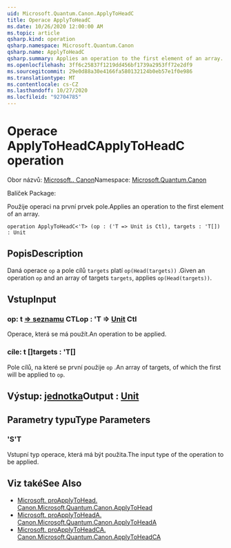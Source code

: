 ```yaml
---
uid: Microsoft.Quantum.Canon.ApplyToHeadC
title: Operace ApplyToHeadC
ms.date: 10/26/2020 12:00:00 AM
ms.topic: article
qsharp.kind: operation
qsharp.namespace: Microsoft.Quantum.Canon
qsharp.name: ApplyToHeadC
qsharp.summary: Applies an operation to the first element of an array.
ms.openlocfilehash: 3ff6c25837f1219dd456bf1739a2953ff72e2df9
ms.sourcegitcommit: 29e0d88a30e4166fa580132124b0eb57e1f0e986
ms.translationtype: MT
ms.contentlocale: cs-CZ
ms.lasthandoff: 10/27/2020
ms.locfileid: "92704785"
---
```

# <a name="applytoheadc-operation"></a><span data-ttu-id="fe9f3-102">Operace ApplyToHeadC</span><span class="sxs-lookup"><span data-stu-id="fe9f3-102">ApplyToHeadC operation</span></span>

<span data-ttu-id="fe9f3-103">Obor názvů: [Microsoft.. Canon](xref:Microsoft.Quantum.Canon)</span><span class="sxs-lookup"><span data-stu-id="fe9f3-103">Namespace: [Microsoft.Quantum.Canon](xref:Microsoft.Quantum.Canon)</span></span>

<span data-ttu-id="fe9f3-104">Balíček [](https://nuget.org/packages/)</span><span class="sxs-lookup"><span data-stu-id="fe9f3-104">Package: [](https://nuget.org/packages/)</span></span>


<span data-ttu-id="fe9f3-105">Použije operaci na první prvek pole.</span><span class="sxs-lookup"><span data-stu-id="fe9f3-105">Applies an operation to the first element of an array.</span></span>

```qsharp
operation ApplyToHeadC<'T> (op : ('T => Unit is Ctl), targets : 'T[]) : Unit
```


## <a name="description"></a><span data-ttu-id="fe9f3-106">Popis</span><span class="sxs-lookup"><span data-stu-id="fe9f3-106">Description</span></span>

<span data-ttu-id="fe9f3-107">Daná operace `op` a pole cílů `targets` platí `op(Head(targets))` .</span><span class="sxs-lookup"><span data-stu-id="fe9f3-107">Given an operation `op` and an array of targets `targets`, applies `op(Head(targets))`.</span></span>

## <a name="input"></a><span data-ttu-id="fe9f3-108">Vstup</span><span class="sxs-lookup"><span data-stu-id="fe9f3-108">Input</span></span>

### <a name="op--t--unit-ctl"></a><span data-ttu-id="fe9f3-109">op: t [=> seznamu](xref:microsoft.quantum.lang-ref.unit) CTL</span><span class="sxs-lookup"><span data-stu-id="fe9f3-109">op : 'T => [Unit](xref:microsoft.quantum.lang-ref.unit) Ctl</span></span>

<span data-ttu-id="fe9f3-110">Operace, která se má použít.</span><span class="sxs-lookup"><span data-stu-id="fe9f3-110">An operation to be applied.</span></span>


### <a name="targets--t"></a><span data-ttu-id="fe9f3-111">cíle: t []</span><span class="sxs-lookup"><span data-stu-id="fe9f3-111">targets : 'T[]</span></span>

<span data-ttu-id="fe9f3-112">Pole cílů, na které se první použije `op` .</span><span class="sxs-lookup"><span data-stu-id="fe9f3-112">An array of targets, of which the first will be applied to `op`.</span></span>



## <a name="output--unit"></a><span data-ttu-id="fe9f3-113">Výstup: [jednotka](xref:microsoft.quantum.lang-ref.unit)</span><span class="sxs-lookup"><span data-stu-id="fe9f3-113">Output : [Unit](xref:microsoft.quantum.lang-ref.unit)</span></span>



## <a name="type-parameters"></a><span data-ttu-id="fe9f3-114">Parametry typu</span><span class="sxs-lookup"><span data-stu-id="fe9f3-114">Type Parameters</span></span>

### <a name="t"></a><span data-ttu-id="fe9f3-115">'S</span><span class="sxs-lookup"><span data-stu-id="fe9f3-115">'T</span></span>

<span data-ttu-id="fe9f3-116">Vstupní typ operace, která má být použita.</span><span class="sxs-lookup"><span data-stu-id="fe9f3-116">The input type of the operation to be applied.</span></span>

## <a name="see-also"></a><span data-ttu-id="fe9f3-117">Viz také</span><span class="sxs-lookup"><span data-stu-id="fe9f3-117">See Also</span></span>

- [<span data-ttu-id="fe9f3-118">Microsoft. proApplyToHead. Canon.</span><span class="sxs-lookup"><span data-stu-id="fe9f3-118">Microsoft.Quantum.Canon.ApplyToHead</span></span>](xref:Microsoft.Quantum.Canon.ApplyToHead)
- [<span data-ttu-id="fe9f3-119">Microsoft. proApplyToHeadA. Canon.</span><span class="sxs-lookup"><span data-stu-id="fe9f3-119">Microsoft.Quantum.Canon.ApplyToHeadA</span></span>](xref:Microsoft.Quantum.Canon.ApplyToHeadA)
- [<span data-ttu-id="fe9f3-120">Microsoft. proApplyToHeadCA. Canon.</span><span class="sxs-lookup"><span data-stu-id="fe9f3-120">Microsoft.Quantum.Canon.ApplyToHeadCA</span></span>](xref:Microsoft.Quantum.Canon.ApplyToHeadCA)